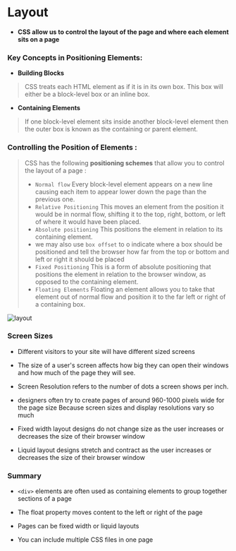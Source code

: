 # Layout

* **CSS allow us to control the layout of the page and where each element sits on a page**

### Key Concepts in Positioning Elements:

* **Building Blocks** 

> CSS treats each HTML element as if it is in its own box. This box will either be a block-level box or an inline box.

* **Containing Elements**

> If one block-level element sits inside another block-level element then the outer box is known as the containing or parent element.

### Controlling the Position of Elements :

> CSS has the following **positioning schemes** that allow you to control the layout of a page :
> * `Normal flow` Every block-level element appears on a new line causing each item to appear lower down the page than the previous one.
> * `Relative Positioning` This moves an element from the position it would be in normal flow, shifting it to the top, right, bottom,
> or left of where it would have been placed.
> * `Absolute positioning` This positions the element in relation to its containing element.
> * we may also use `box offset` to o indicate where a box should be positioned and tell the browser how far from the top or bottom
> and left or right it should be placed
> * `Fixed Positioning` This is a form of absolute positioning that positions the element in relation to the browser window, as opposed to the containing element.
> * `Floating Elements` Floating an element allows you to take that element out of normal flow and position it to the far left or right of a containing box. 

![layout](https://miro.medium.com/max/3392/1*ia4V5qfk6Ki3iWIn-SmErw.png)

### Screen Sizes 

* Different visitors to your site will have different sized screens

* The size of a user's screen affects how big they can open their windows and how much of the page they will see.

* Screen Resolution refers to the number of dots a screen shows per inch.

* designers often try to create pages of around 960-1000 pixels wide for the page size Because screen sizes and display resolutions vary so much

* Fixed width layout designs do not change size as the user increases or decreases the size of their browser window

* Liquid layout designs stretch and contract as the user increases or decreases the size of their browser window

### Summary

* `<div>` elements are often used as containing elements to group together sections of a page

* The float property moves content to the left or right of the page

* Pages can be fixed width or liquid layouts

* You can include multiple CSS files in one page